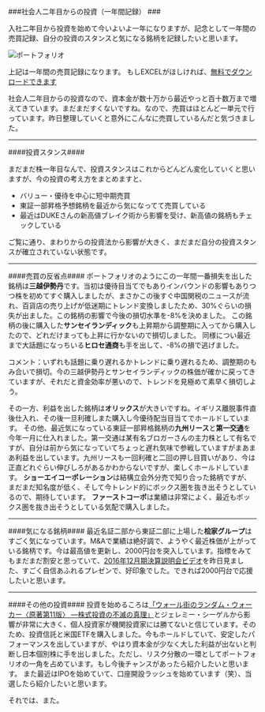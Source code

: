 ###社会人二年目からの投資（一年間記録） ###

入社二年目から投資を始めて今いよいよ一年になりますが、記念として一年間の売買記録、自分の投資のスタンスと気になる銘柄を記録したいと思います。

![ポートフォリオ](https://cloud.githubusercontent.com/assets/3340277/24067164/5edeb6c4-0bbc-11e7-8462-155987a2d78c.png)

上記は一年間の売買記録になります。
もしEXCELがほしければ、[無料でダウンロードできます](http://happy.kabu-web.net/kabu_tool_6.html)

社会人二年目からの投資なので、資本金が数十万から最近やっと百十数万まで増えてきています。まだまだすくないですね。なので、売買はほとんど一単元で行っています。昨日整理していくと意外にこんなに売買しているんだと気づきました。


----------


####投資スタンス####

まだまだ株一年目なんで、投資スタンスはこれからどんどん変化していくと思いますが、今の投資の考え方をまとめますと、
 - バリュー・優待を中心に短中期売買
 - 東証一部昇格予想銘柄を最近から気になってて売買している
 - 最近はDUKEさんの新高値ブレイク術から影響を受け、新高値の銘柄もチェックしている

ご覧に通り、まわりからの投資法から影響が大きく、まだまだ自分の投資スタンスが確立されていない状態です。

----------

####売買の反省点####
ポートフォリオのようにこの一年間一番損失を出した銘柄は**三越伊勢丹**です。当初は優待目当てでもありインバウンドの影響もありつつ株を初めてすぐ購入しましたが、まさかこの後すぐ中国関税のニュースが流れ、百貨店の売り上げが低迷期にトレンド変換しましたため、30%ぐらいの損失が出ました。この銘柄の影響で今後の損切水準を-8%を決めました。
この銘柄の後に購入した**サンセイランディック**も上昇期から調整期に入ってから購入したので、どれだけまっても上昇に行かないので損切しました。
同様につい最近まで大話題になっちいる**ヒロセ通商**も手を出して、-8%の損で逃げました。

コメント：いずれも話題に乗り遅れるかトレンドに乗り遅れるため、調整期のもみ合いで損切。今の三越伊勢丹とサンセイランディックの株価が確かに戻ってきていますが、それだと資金効率が悪いので、トレンドを見極めて素早く損切しよう。

その一方、利益を出した銘柄は**オリックス**が大きいですね。イギリス離脱事件直後仕入れ、その後一旦利確しまた購入し今優待配当目当てでホールドしています。
その他、最近気になっている東証一部昇格銘柄の**九州リース**と**第一交通**を今年一月に仕入れました。第一交通は某有名ブロガーさんの主力株として有名ですが、自分は前から気になっていてちょっと遅れ気味で参戦していますがまあまあ利益を出しています。九州リースも一回利確と二回の押し目買いがあり、今は正直どれぐらい伸びしろがあるかわからないですが、楽しくホールドしています。
**ショーエイコーポレーション**は結構立会外分売で知り合った銘柄ですが、まだまだ知名度が低く、そして今トレンド的にボックス圏を抜き出そうとしているので、期待しています。
**ファーストコーポ**は業績は非常によく、最近もボックス圏を抜き出そうとしている気配で購入しました。


----------
####気になる銘柄####
最近名証二部から東証二部に上場した**桧家グループ**はすごく気になっています。M&Aで業績は絶好調で、ようやく最近株価が上がっている銘柄です。今は最高値を更新し、2000円台を突入しています。指標をみてもまだまだ割安と思っていて、[2016年12月期決算説明会ビデオ](http://www.irbroadstreaming.net/ir/1413/2016_4q/m/tablet.html#pc=true)を昨日見ました、すごく自信あふれるプレゼンで、好印象でした。できれば2000円台で応援したいと思います。


----------
####その他の投資####
投資を始めるころは[「ウォール街のランダム・ウォーカー〈原著第11版〉 ―株式投資の不滅の真理」](https://www.amazon.co.jp/%E3%82%A6%E3%82%A9%E3%83%BC%E3%83%AB%E8%A1%97%E3%81%AE%E3%83%A9%E3%83%B3%E3%83%80%E3%83%A0%E3%83%BB%E3%82%A6%E3%82%A9%E3%83%BC%E3%82%AB%E3%83%BC%E3%80%88%E5%8E%9F%E8%91%97%E7%AC%AC11%E7%89%88%E3%80%89-%E2%80%95%E6%A0%AA%E5%BC%8F%E6%8A%95%E8%B3%87%E3%81%AE%E4%B8%8D%E6%BB%85%E3%81%AE%E7%9C%9F%E7%90%86-%E3%83%90%E3%83%BC%E3%83%88%E3%83%B3%E3%83%BB%E3%83%9E%E3%83%AB%E3%82%AD%E3%83%BC%E3%83%AB/dp/4532356873)とジェレミー・シーゲルから影響が非常に大きく、個人投資家が機関投資家には勝てないと信じています。そのため、投資信託と米国ETFを購入しました。今もホールドしていて、安定したパフォーマンスを出していますが、やはり資本金が少なく大した利益が出ないと判断し日本個別株に手を出しました。ただし、リスク分散の一環としてポートフォリオの一角を占めています。もし今後チャンスがあったら紹介したいと思います。
また最近はIPOを始めていて、口座開設ラッシュを始めています（笑）、当選したら紹介したいと思います。

それでは、また。